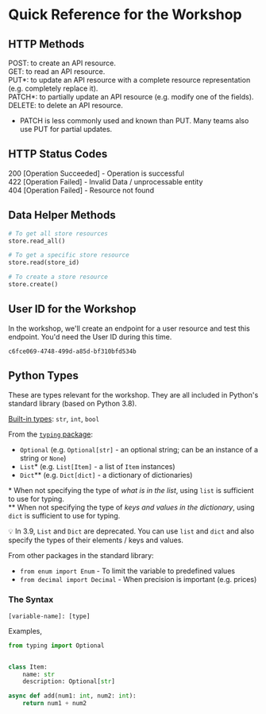 # Quick Reference for the Workshop

## HTTP Methods

POST: to create an API resource.  
GET: to read an API resource.  
PUT*: to update an API resource with a complete resource representation (e.g. completely replace it).  
PATCH*: to partially update an API resource (e.g. modify one of the fields).  
DELETE: to delete an API resource.  
  
* PATCH is less commonly used and known than PUT. Many teams also use PUT for partial updates.  

## HTTP Status Codes

200 [Operation Succeeded] - Operation is successful  
422 [Operation Failed] - Invalid Data / unprocessable entity  
404 [Operation Failed] - Resource not found  
  
## Data Helper Methods

```python
# To get all store resources
store.read_all()

# To get a specific store resource
store.read(store_id)

# To create a store resource
store.create()
```

## User ID for the Workshop

In the workshop, we'll create an endpoint for a user resource and test this endpoint. You'd need the User ID during this time.

```
c6fce069-4748-499d-a85d-bf310bfd534b
```

## Python Types

These are types relevant for the workshop. They are all included in Python's standard library (based on Python 3.8).

[Built-in types](https://docs.python.org/3/library/stdtypes.html): `str`, `int`, `bool`

From the [`typing` package](https://docs.python.org/3.8/library/typing.html):

- `Optional` (e.g. `Optional[str]` - an optional string; can be an instance of a string or `None`)
- `List`* (e.g. `List[Item]` - a list of `Item` instances)
- `Dict`** (e.g. `Dict[dict]` - a dictionary of dictionaries)


\* When not specifying the type of _what is in the list_, using `list` is sufficient to use for typing.  
** When not specifying the type of _keys and values in the dictionary_, using `dict` is sufficient to use for typing.

💡 In 3.9, `List` and `Dict` are deprecated. You can use `list` and `dict` and also specify the types of their elements / keys and values.

From other packages in the standard library: 

- `from enum import Enum` - To limit the variable to predefined values
- `from decimal import Decimal` - When precision is important (e.g. prices)

### The Syntax

```
[variable-name]: [type]
```

Examples,


```python
from typing import Optional


class Item:
    name: str
    description: Optional[str]
```

```python
async def add(num1: int, num2: int):
    return num1 + num2
```
